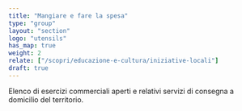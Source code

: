 ```yaml
---
title: "Mangiare e fare la spesa"
type: "group"
layout: "section"
logo: "utensils"
has_map: true
weight: 2
relate: ["/scopri/educazione-e-cultura/iniziative-locali"]
draft: true
---
```


Elenco di esercizi commerciali aperti e relativi servizi di consegna a domicilio del territorio.
